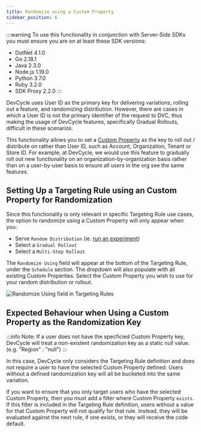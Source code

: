 ```yaml
---
title: Randomize using a Custom Property
sidebar_position: 6
---
```


:::warning
To use this functionality in conjunction with Server-Side SDKs you must ensure you are on at least these SDK versions:
- DotNet 4.1.0
- Go 2.18.1
- Java 2.3.0
- Node.js 1.19.0
- Python 3.7.0
- Ruby 3.2.0
- SDK Proxy 2.2.0
:::

DevCycle uses User ID as the primary key for delivering variations, rolling out a feature, and randomizing distribution. However, there are cases in which a User ID is not the primary identifier of the request to DVC, thus making the usage of DevCycle features, specifically Gradual Rollouts, difficult in these scenarios. 

This functionality allows you to set a [Custom Property](docs/essentials/targeting/custom-properties.md) as the key to roll out / distribute on rather than User ID, such as Account, Organization, Tenant or Store ID.  For example, at DevCycle, we would use this feature to gradually roll out new functionality on an organization-by-organization basis rather than on a user-by-user basis to ensure all users in the org see the same features.

## Setting Up a Targeting Rule using an Custom Property for Randomization
Since this functionality is only relevant in specific Targeting Rule use cases, the option to randomize using a Custom Property will only appear when you:

* Serve `Random Distribution` (ie. [run an experiment](/platform/experimentation/feature-experimentation#experimentation-using-a-custom-property-for-randomization)) 
* Select a `Gradual Rollout` 
* Select a `Multi-Step Rollout` 

The `Randomize Using` field will appear at the bottom of the Targeting Rule, under the `Schedule` section. The dropdown will also populate with all existing Custom Properties. Select the Custom Property you wish to use for your random distribution or rollout.

![Randomize Using field in Targeting Rules](/custom-property-randomization-rollouts.png)

## Expected Behaviour when Using a Custom Property as the Randomization Key

:::info
Note: If a user does not have the specficied Custom Property key, DevCycle will treat a non-existent randomization key as a static null value. (e.g. "Region" : "null") 
:::

In this case, DevCycle only considers the Targeting Rule definition and does not require a user to have the selected Custom Property defined. Users without a defined randomization key will all be bucketed into the same variation.

If you want to ensure that you only target users who have the selected Custom Property, then you must add a filter where Custom Property `exists`. If this filter is included in the Targeting Rule definition, users without a value for that Custom Property will not qualify for that rule. Instead, they will be evaluated against the next rule, if one exists, or they will receive the code default.
